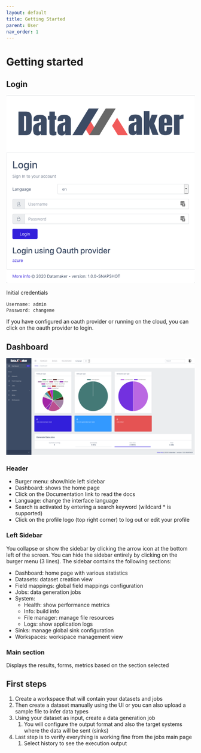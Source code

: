 ```yaml
---
layout: default
title: Getting Started
parent: User
nav_order: 1
---
```


# Getting started

## Login
![alt text](../assets/img/Login.png "Login screen")

Initial credentials

    Username: admin
    Password: changeme

If you have configured an oauth provider or running on the cloud, you can click on the oauth provider to login.

## Dashboard

![alt text](../assets/img/Dashboard.png "Main screen")

### Header 
- Burger menu: show/hide left sidebar
- Dashboard: shows the home page
- Click on the Documentation link to read the docs
- Language: change the interface language
- Search is activated by entering a search keyword (wildcard * is supported)
- Click on the profile logo (top right corner) to log out or edit your profile

### Left Sidebar
You collapse or show the sidebar by clicking the arrow icon at the bottom left of the screen.
You can hide the sidebar entirely by clicking on the burger menu (3 lines).
The sidebar contains the following sections:
- Dashboard: home page with various statistics
- Datasets: dataset creation view
- Field mappings: global field mappings configuration
- Jobs: data generation jobs
- System:
  - Health: show performance metrics
  - Info: build info 
  - File manager: manage file resources
  - Logs: show application logs
- Sinks: manage global sink configuration
- Workspaces: workspace management view

### Main section

Displays the results, forms, metrics based on the section selected

## First steps

1. Create a workspace that will contain your datasets and jobs
2. Then create a dataset manually using the UI or you can also upload a sample file to infer data types
3. Using your dataset as input, create a data generation job
   1. You will configure the output format and also the target systems where the data will be sent (sinks)
4. Last step is to verify everything is working fine from the jobs main page
   1. Select history to see the execution output